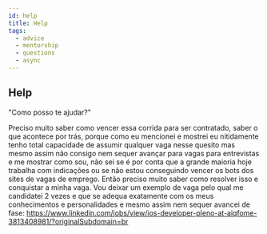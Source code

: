 ```yaml
---
id: help
title: Help
tags:
  - advice
  - mentorship
  - questions
  - async
---
```


## Help

"Como posso te ajudar?"

Preciso muito saber como vencer essa corrida para ser contratado, saber o que acontece por trás, porque como eu mencionei e mostrei
eu nitidamente tenho total capacidade de assumir qualquer vaga nesse quesito mas mesmo assim não consigo nem sequer avançar para vagas
para entrevistas e me mostrar como sou, não sei se é por conta que a grande maioria hoje trabalha com indicações ou se não estou
conseguindo vencer os bots dos sites de vagas de emprego. Então preciso muito saber como resolver isso e conquistar a minha vaga.
Vou deixar um exemplo de vaga pelo qual me candidatei 2 vezes e que se adequa exatamente com os meus conhecimentos e personalidades
e mesmo assim nem sequer avancei de fase:
https://www.linkedin.com/jobs/view/ios-developer-pleno-at-aiqfome-3813408981/?originalSubdomain=br